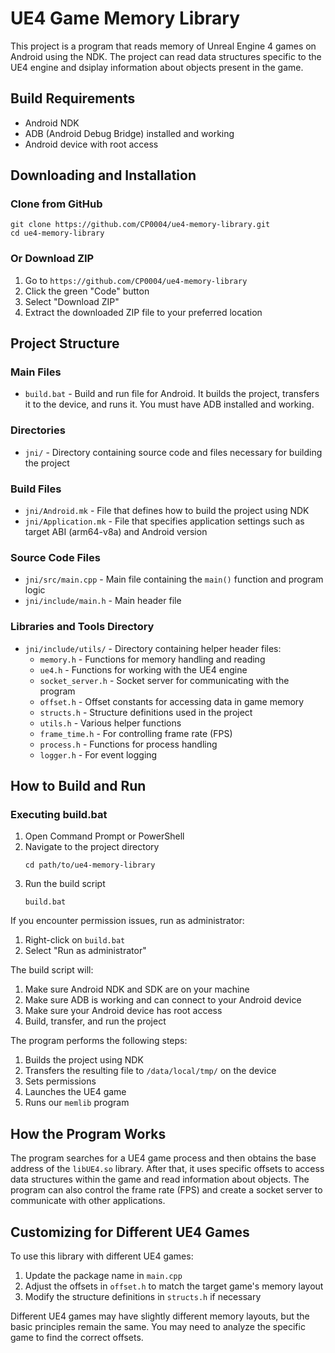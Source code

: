 # UE4 Game Memory Library

This project is a program that reads memory of Unreal Engine 4 games on Android using the NDK. The project can read data structures specific to the UE4 engine and dsiplay information about objects present in the game.

## Build Requirements

- Android NDK
- ADB (Android Debug Bridge) installed and working
- Android device with root access

## Downloading and Installation

### Clone from GitHub

```
git clone https://github.com/CP0004/ue4-memory-library.git
cd ue4-memory-library
```

### Or Download ZIP

1. Go to `https://github.com/CP0004/ue4-memory-library`
2. Click the green "Code" button
3. Select "Download ZIP"
4. Extract the downloaded ZIP file to your preferred location

## Project Structure

### Main Files

- `build.bat` - Build and run file for Android. It builds the project, transfers it to the device, and runs it. You must have ADB installed and working.

### Directories

- `jni/` - Directory containing source code and files necessary for building the project

### Build Files

- `jni/Android.mk` - File that defines how to build the project using NDK
- `jni/Application.mk` - File that specifies application settings such as target ABI (arm64-v8a) and Android version

### Source Code Files

- `jni/src/main.cpp` - Main file containing the `main()` function and program logic
- `jni/include/main.h` - Main header file

### Libraries and Tools Directory

- `jni/include/utils/` - Directory containing helper header files:
  - `memory.h` - Functions for memory handling and reading
  - `ue4.h` - Functions for working with the UE4 engine
  - `socket_server.h` - Socket server for communicating with the program
  - `offset.h` - Offset constants for accessing data in game memory
  - `structs.h` - Structure definitions used in the project
  - `utils.h` - Various helper functions
  - `frame_time.h` - For controlling frame rate (FPS)
  - `process.h` - Functions for process handling
  - `logger.h` - For event logging

## How to Build and Run

### Executing build.bat

1. Open Command Prompt or PowerShell
2. Navigate to the project directory
   ```
   cd path/to/ue4-memory-library
   ```
3. Run the build script
   ```
   build.bat
   ```

If you encounter permission issues, run as administrator:

1. Right-click on `build.bat`
2. Select "Run as administrator"

The build script will:

1. Make sure Android NDK and SDK are on your machine
2. Make sure ADB is working and can connect to your Android device
3. Make sure your Android device has root access
4. Build, transfer, and run the project

The program performs the following steps:

1. Builds the project using NDK
2. Transfers the resulting file to `/data/local/tmp/` on the device
3. Sets permissions
4. Launches the UE4 game
5. Runs our `memlib` program

## How the Program Works

The program searches for a UE4 game process and then obtains the base address of the `libUE4.so` library. After that, it uses specific offsets to access data structures within the game and read information about objects. The program can also control the frame rate (FPS) and create a socket server to communicate with other applications.

## Customizing for Different UE4 Games

To use this library with different UE4 games:

1. Update the package name in `main.cpp`
2. Adjust the offsets in `offset.h` to match the target game's memory layout
3. Modify the structure definitions in `structs.h` if necessary

Different UE4 games may have slightly different memory layouts, but the basic principles remain the same. You may need to analyze the specific game to find the correct offsets.

